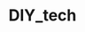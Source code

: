 ---
title: DIY_tech
crosslinks:
- youtubefactsbot
- youtubot
- livven
- BudgetAudiophile
- diysound
- EducativeVideos
- tasker
- kodi_17_18_builds
- audioengineering
- selfhosted
- pcgamingtechsupport
- battlestations
- botwatch
- gadgets
- autotldr
- homeautomation
- liveaboard
- howto
- mildlyinteresting
- electronics
---
